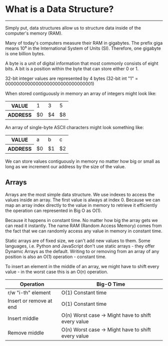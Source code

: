# What is a Data Structure?

<hr/>

Simply put, data structures allow us to structure data inside of the computer's memory (RAM).

Many of today's computers measure their RAM in gigabytes. The prefix giga means 10⁹ in the International System of Units (SI). Therefore, one gigabyte is one billion bytes.

A byte is a unit of digital information that most commonly consists of eight bits. A bit is a position within the byte that can store either 0 or 1.

32-bit integer values are represented by 4 bytes (32-bit int "1" = 00000000000000000000000000000001)

When stored contiguously in memory an array of integers might look like:

<table>
  <tr>
    <th>VALUE</th>
    <td>1</td>
    <td>3</td>
    <td>5</td>
  </tr>
  <tr>
    <th>ADDRESS</th>
    <td>$0</td>
    <td>$4</td>
    <td>$8</td>
  </tr>
</table>

An array of single-byte ASCII characters might look something like:

<table>
  <tr>
    <th>VALUE</th>
    <td>a</td>
    <td>b</td>
    <td>c</td>
  </tr>
  <tr>
    <th>ADDRESS</th>
    <td>$0</td>
    <td>$1</td>
    <td>$2</td>
  </tr>
</table>

We can store values contiguously in memory no matter how big or small as long as we increment our address by the size of the value.

## Arrays

Arrays are the most simple data structure. We use indexes to access the values inside an array. The first value is always at index 0. Because we can map an array index directly to the value in memory to retrieve it efficiently the operation can represented in Big O as O(1).

Because it happens in constant time. No matter how big the array gets we can read it instantly. The name RAM (Random Access Memory) comes from the fact that we can randomly access any value in memory in constant time.

Static arrays are of fixed size, we can't add new values to them. Some languages, i.e. Python and JavaScript don't use static arrays - they offer Dynamic Arrays as the default. Writing to or removing from an array of any position is also an O(1) operation - constant time.

To insert an element in the middle of an array, we might have to shift every value - in the worst case this is an O(n) operation.

<table>
<thead>
<tr>
<th>Operation</th>
<th>Big-O Time</th>
</tr>
</thead>
<tbody>
<tr>
<td>r/w "i-th" element</td>
<td>O(1) Constant time</td>
</tr>
<tr>
<td>Insert or remove at end</td>
<td>O(1) Constant time</td>
</tr>
<tr>
<td>Insert middle</td>
<td>O(n) Worst case -> Might have to shift every value</td>
</tr>
<tr>
<td>Remove middle</td>
<td>O(n) Worst case -> Might have to shift every value</td>
</tr>
</tbody>
</table>
